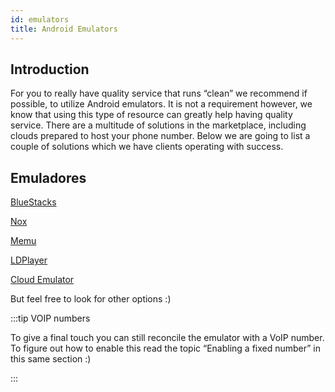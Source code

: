 ```yaml
---
id: emulators
title: Android Emulators  
---
```


## Introduction 

For you to really have quality service that runs “clean” we recommend if possible, to utilize Android emulators. It is not a requirement however, we know that using this type of resource can greatly help having quality service. There are a multitude of solutions in the marketplace, including clouds prepared to host your phone number. Below we are going to list a couple of solutions which we have clients operating with success.

## Emuladores

[BlueStacks]

[Nox]

[Memu]

[LDPlayer]

[Cloud Emulator]

But feel free to look for other options :)

:::tip VOIP numbers 

To give a final touch you can still reconcile the emulator with a VoIP number. To figure out how to enable this read the topic “Enabling a fixed number” in this same section :) 

:::

[bluestacks]: https://www.bluestacks.com/pt-br/bluestacks-5.html
[nox]: https://nox-app-player.br.uptodown.com/windows
[memu]: https://www.memuplay.com
[ldplayer]: https://pt.ldplayer.net/ldy/pt2071.html
[cloud emulator]: https://www.cloudemulator.net

